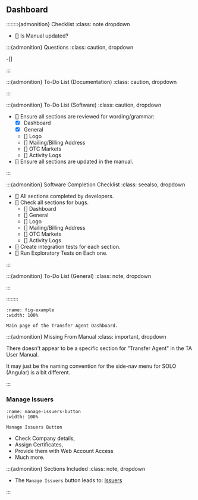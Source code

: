 
## Dashboard 





::::::::{admonition} Checklist
:class: note dropdown


- [] Is Manual updated?


:::{admonition} Questions
:class: caution, dropdown

-[]


:::


:::{admonition} To-Do List (Documentation)
:class: caution, dropdown


:::

:::{admonition} To-Do List (Software)
:class: caution, dropdown

- [] Ensure all sections are reviewed for wording/grammar:
  - [X] Dashboard
  - [X] General
  - [] Logo
  - [] Mailing/Billing Address
  - [] OTC Markets
  - [] Activity Logs
- [] Ensure all sections are updated in the manual.

:::



:::{admonition} Software Completion Checklist
:class: seealso, dropdown

- [] All sections completed by developers.
- [] Check all sections for bugs. 
  - [] Dashboard
  - [] General
  - [] Logo
  - [] Mailing/Billing Address
  - [] OTC Markets
  - [] Activity Logs
- [] Create integration tests for each section. 
- [] Run Exploratory Tests on Each one. 

:::


:::{admonition} To-Do List (General)
:class: note, dropdown


:::


::::::::



```{figure} ../../_static/solo_app/TransferAgent/Dashboard/Dashboard.png
:name: fig-example
:width: 100%

Main page of the Transfer Agent Dashboard.
```

:::{admonition} Missing From Manual
:class: important, dropdown

There doesn't appear to be a specific section for "Transfer Agent" in the TA User Manual. 

It may just be the naming convention for the side-nav menu for SOLO (Angular) is a bit different. 


:::






### Manage Issuers

```{figure} ../../_static/solo_app/TransferAgent/Dashboard/Manage_Issuers_Button.png
:name: manage-issuers-button
:width: 100%

Manage Issuers Button
```


- Check Company details,
- Assign Certificates,
- Provide them with Web Account Access
- Much more.






:::{admonition} Sections Included
:class: note, dropdown

- The ``Manage Issuers`` button leads to: [Issuers](../Accounts/Issuers.html)

:::








